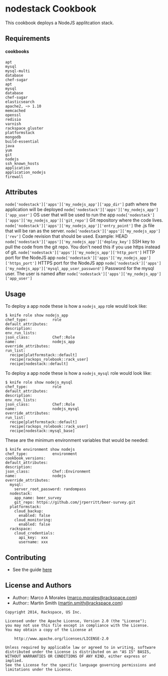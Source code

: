 nodestack Cookbook
==================
This cookbook deploys a NodeJS applitcation stack.

Requirements
------------

#### cookbooks
```text
apt
mysql
mysql-multi
database
chef-sugar
apt
mysql
database
chef-sugar
elasticsearch
apache2, ~> 1.10
memcached
openssl
redisio
varnish
rackspace_gluster
platformstack
mongodb
build-essential
java
yum
git
nodejs
ssh_known_hosts
application
application_nodejs
firewall
```

Attributes
----------

`node['nodestack']['apps']['my_nodejs_app']['app_dir']` path where the application will be deployed
`node['nodestack']['apps']['my_nodejs_app']['app_user']` OS user that will be used to run the app
`node['nodestack']['apps']['my_nodejs_app']['git_repo']` Git repository where the code lives.
`node['nodestack']['apps']['my_nodejs_app']['entry_point']` the .js file that will be ran as the server.
`node['nodestack']['apps']['my_nodejs_app']['rev']` Code revision that should be used. Example: HEAD
`node['nodestack']['apps']['my_nodejs_app']['deploy_key']` SSH key to pull the code from the git repo. You don't need this if you use https instead of git.
`node['nodestack']['apps']['my_nodejs_app']['http_port']` HTTP port for the NodeJS app
`node['nodestack']['apps']['my_nodejs_app']['https_port']` HTTPS port for the NodeJS app
`node['nodestack']['apps']['my_nodejs_app']['mysql_app_user_password']` Password for the mysql user. The user is named after `node['nodestack']['apps']['my_nodejs_app']['app_user']`


Usage
-----
To deploy a app node these is how a `nodejs_app` role would look like:
```text
$ knife role show nodejs_app
chef_type:           role
default_attributes:
description:
env_run_lists:
json_class:          Chef::Role
name:                nodejs_app
override_attributes:
run_list:
  recipe[platformstack::default]
  recipe[rackops_rolebook::rack_user]
  recipe[nodestack::default]
```

To deploy a app node these is how a `nodejs_mysql` role would look like:
```text
$ knife role show nodejs_mysql
chef_type:           role
default_attributes:
description:
env_run_lists:
json_class:          Chef::Role
name:                nodejs_mysql
override_attributes:
run_list:
  recipe[platformstack::default]
  recipe[rackops_rolebook::rack_user]
  recipe[nodestack::mysql_base]
```

These are the minimum environment variables that would be needed:
```text
$ knife environment show nodejs
chef_type:           environment
cookbook_versions:
default_attributes:
description:
json_class:          Chef::Environment
name:                nodejs
override_attributes:
  mysql:
    server_root_password: randompass
  nodestack:
    app_name: beer_survey
    git_repo: https://github.com/jrperritt/beer-survey.git
  platformstack:
    cloud_backup:
      enabled: false
    cloud_monitoring:
      enabled: false
  rackspace:
    cloud_credentials:
      api_key:  xxx
      username: xxx
```

Contributing
------------
* See the guide [here](https://github.com/rackspace-cookbooks/contributing/blob/master/CONTRIBUTING.md)

License and Authors
-------------------
- Author:: Marco A Morales (marco.morales@rackspace.com)
- Author:: Martin Smith (martin.smith@rackspace.com)

```text
Copyright 2014, Rackspace, US Inc.

Licensed under the Apache License, Version 2.0 (the "License");
you may not use this file except in compliance with the License.
You may obtain a copy of the License at

    http://www.apache.org/licenses/LICENSE-2.0

Unless required by applicable law or agreed to in writing, software
distributed under the License is distributed on an "AS IS" BASIS,
WITHOUT WARRANTIES OR CONDITIONS OF ANY KIND, either express or implied.
See the License for the specific language governing permissions and
limitations under the License.
```
